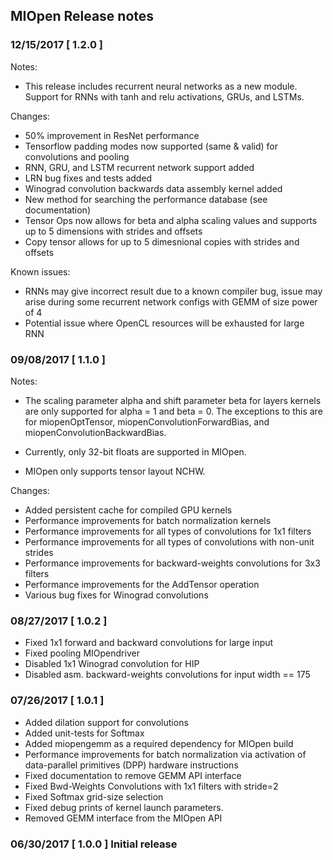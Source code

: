 
## MIOpen Release notes


### 12/15/2017 [ 1.2.0 ]

Notes:

- This release includes recurrent neural networks as a new module. Support for RNNs with tanh and relu activations, GRUs, and LSTMs.

Changes:
- 50% improvement in ResNet performance
- Tensorflow padding modes now supported (same & valid) for convolutions and pooling
- RNN, GRU, and LSTM recurrent network support added
- LRN bug fixes and tests added
- Winograd convolution backwards data assembly kernel added
- New method for searching the performance database (see documentation)
- Tensor Ops now allows for beta and alpha scaling values and supports up to 5 dimensions with strides and offsets
- Copy tensor allows for up to 5 dimesnional copies with strides and offsets

Known issues:
- RNNs may give incorrect result due to a known compiler bug, issue may arise during some recurrent network configs with GEMM of size power of 4
- Potential issue where OpenCL resources will be exhausted for large RNN



### 09/08/2017 [ 1.1.0 ]

Notes: 

- The scaling parameter alpha and shift parameter beta for layers kernels are only supported for alpha = 1 and beta = 0.
The exceptions to this are for miopenOptTensor, miopenConvolutionForwardBias, and miopenConvolutionBackwardBias.

- Currently, only 32-bit floats are supported in MIOpen.

- MIOpen only supports tensor layout NCHW.

Changes:
- Added persistent cache for compiled GPU kernels
- Performance improvements for batch normalization kernels
- Performance improvements for all types of convolutions for 1x1 filters
- Performance improvements for all types of convolutions with non-unit strides
- Performance improvements for backward-weights convolutions for 3x3 filters
- Performance improvements for the AddTensor operation
- Various bug fixes for Winograd convolutions 


### 08/27/2017 [ 1.0.2 ]
- Fixed 1x1 forward and backward convolutions for large input
- Fixed pooling MIOpendriver
- Disabled 1x1 Winograd convolution for HIP
- Disabled asm. backward-weights convolutions for input width == 175 
 

### 07/26/2017 [ 1.0.1 ] 
- Added dilation support for convolutions 
- Added unit-tests for Softmax
- Added miopengemm as a required dependency for MIOpen build
- Performance improvements for batch normalization via activation of data-parallel primitives (DPP) hardware instructions
- Fixed documentation to remove GEMM API interface
- Fixed Bwd-Weights Convolutions with 1x1 filters with stride=2
- Fixed Softmax grid-size selection
- Fixed debug prints of kernel launch parameters.
- Removed GEMM interface from the MIOpen API


### 06/30/2017 [ 1.0.0 ] Initial release  
